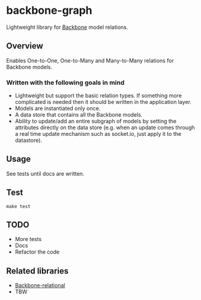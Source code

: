 backbone-graph
==============

Lightweight library for [Backbone](https://github.com/jashkenas/backbone) model relations.

## Overview

Enables One-to-One, One-to-Many and Many-to-Many relations for Backbone models.

### Written with the following goals in mind

* Lightweight but support the basic relation types. If something more complicated is needed then it should be written in the application layer.
* Models are instantiated only once.
* A data store that contains all the Backbone models.
* Ability to update/add an entire subgraph of models by setting the attributes directly on the data store (e.g. when an update comes through a real time update mechanism such as socket.io, just apply it to the datastore).

## Usage

See tests until docs are written.

## Test

`make test`

## TODO

* More tests
* Docs
* Refactor the code

## Related libraries

* [Backbone-relational](https://github.com/PaulUithol/Backbone-relational)
* TBW
